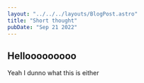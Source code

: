 ```yaml
---
layout: "../../../layouts/BlogPost.astro"
title: "Short thought"
pubDate: "Sep 21 2022"
---
```


## Hellooooooooo

Yeah I dunno what this is either